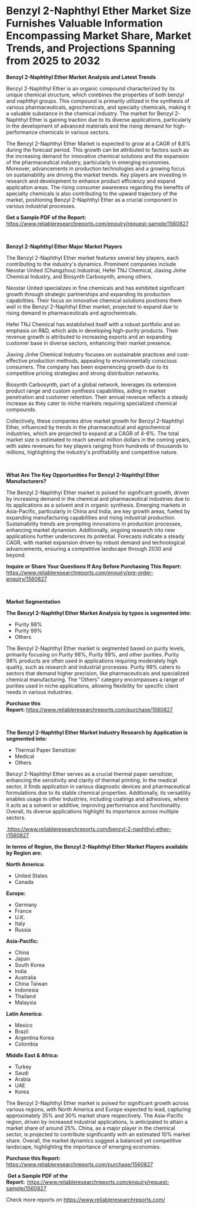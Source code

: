 <p><h1>Benzyl 2-Naphthyl Ether Market Size Furnishes Valuable Information Encompassing Market Share, Market Trends, and Projections Spanning from 2025 to 2032</h1></p><p><strong>Benzyl 2-Naphthyl Ether Market Analysis and Latest Trends</strong></p>
<p><p>Benzyl 2-Naphthyl Ether is an organic compound characterized by its unique chemical structure, which combines the properties of both benzyl and naphthyl groups. This compound is primarily utilized in the synthesis of various pharmaceuticals, agrochemicals, and specialty chemicals, making it a valuable substance in the chemical industry. The market for Benzyl 2-Naphthyl Ether is gaining traction due to its diverse applications, particularly in the development of advanced materials and the rising demand for high-performance chemicals in various sectors.</p><p>The Benzyl 2-Naphthyl Ether Market is expected to grow at a CAGR of 8.6% during the forecast period. This growth can be attributed to factors such as the increasing demand for innovative chemical solutions and the expansion of the pharmaceutical industry, particularly in emerging economies. Moreover, advancements in production technologies and a growing focus on sustainability are driving the market trends. Key players are investing in research and development to enhance product efficiency and expand application areas. The rising consumer awareness regarding the benefits of specialty chemicals is also contributing to the upward trajectory of the market, positioning Benzyl 2-Naphthyl Ether as a crucial component in various industrial processes.</p></p>
<p><strong>Get a Sample PDF of the Report:&nbsp;</strong> <a href="https://www.reliableresearchreports.com/enquiry/request-sample/1560827?utm_campaign=2221&utm_medium=2&utm_source=Github&utm_content=ia&utm_term=01022025&utm_id=benzyl-2-naphthyl-ether">https://www.reliableresearchreports.com/enquiry/request-sample/1560827</a></p>
<p>&nbsp;</p>
<p><strong>Benzyl 2-Naphthyl Ether Major Market Players</strong></p>
<p><p>The Benzyl 2-Naphthyl Ether market features several key players, each contributing to the industry's dynamics. Prominent companies include Neostar United (Changzhou) Industrial, Hefei TNJ Chemical, Jiaxing Jinhe Chemical Industry, and Biosynth Carbosynth, among others.</p><p>Neostar United specializes in fine chemicals and has exhibited significant growth through strategic partnerships and expanding its production capabilities. Their focus on innovative chemical solutions positions them well in the Benzyl 2-Naphthyl Ether market, projected to expand due to rising demand in pharmaceuticals and agrochemicals.</p><p>Hefei TNJ Chemical has established itself with a robust portfolio and an emphasis on R&D, which aids in developing high-purity products. Their revenue growth is attributed to increasing exports and an expanding customer base in diverse sectors, enhancing their market presence.</p><p>Jiaxing Jinhe Chemical Industry focuses on sustainable practices and cost-effective production methods, appealing to environmentally conscious consumers. The company has been experiencing growth due to its competitive pricing strategies and strong distribution networks.</p><p>Biosynth Carbosynth, part of a global network, leverages its extensive product range and custom synthesis capabilities, aiding in market penetration and customer retention. Their annual revenue reflects a steady increase as they cater to niche markets requiring specialized chemical compounds.</p><p>Collectively, these companies drive market growth for Benzyl 2-Naphthyl Ether, influenced by trends in the pharmaceutical and agrochemical industries, which are projected to expand at a CAGR of 4-6%. The total market size is estimated to reach several million dollars in the coming years, with sales revenues for key players ranging from hundreds of thousands to millions, highlighting the industry's profitability and competitive nature.</p></p>
<p>&nbsp;</p>
<p><strong>What Are The Key Opportunities For Benzyl 2-Naphthyl Ether Manufacturers?</strong></p>
<p><p>The Benzyl 2-Naphthyl Ether market is poised for significant growth, driven by increasing demand in the chemical and pharmaceutical industries due to its applications as a solvent and in organic synthesis. Emerging markets in Asia-Pacific, particularly in China and India, are key growth areas, fueled by expanding manufacturing capabilities and rising industrial production. Sustainability trends are prompting innovations in production processes, enhancing market dynamism. Additionally, ongoing research into new applications further underscores its potential. Forecasts indicate a steady CAGR, with market expansion driven by robust demand and technological advancements, ensuring a competitive landscape through 2030 and beyond.</p></p>
<p><strong>Inquire or Share Your Questions If Any Before Purchasing This Report:</strong> <a href="https://www.reliableresearchreports.com/enquiry/pre-order-enquiry/1560827?utm_campaign=2221&utm_medium=2&utm_source=Github&utm_content=ia&utm_term=01022025&utm_id=benzyl-2-naphthyl-ether">https://www.reliableresearchreports.com/enquiry/pre-order-enquiry/1560827</a></p>
<p>&nbsp;</p>
<p><strong>Market Segmentation</strong></p>
<p><strong>The Benzyl 2-Naphthyl Ether Market Analysis by types is segmented into:</strong></p>
<p><ul><li>Purity 98%</li><li>Purity 99%</li><li>Others</li></ul></p>
<p><p>The Benzyl 2-Naphthyl Ether market is segmented based on purity levels, primarily focusing on Purity 98%, Purity 99%, and other purities. Purity 98% products are often used in applications requiring moderately high quality, such as research and industrial processes. Purity 99% caters to sectors that demand higher precision, like pharmaceuticals and specialized chemical manufacturing. The "Others" category encompasses a range of purities used in niche applications, allowing flexibility for specific client needs in various industries.</p></p>
<p><strong>Purchase this Report:&nbsp;</strong><a href="https://www.reliableresearchreports.com/purchase/1560827?utm_campaign=2221&utm_medium=2&utm_source=Github&utm_content=ia&utm_term=01022025&utm_id=benzyl-2-naphthyl-ether">https://www.reliableresearchreports.com/purchase/1560827</a></p>
<p>&nbsp;</p>
<p><strong>The Benzyl 2-Naphthyl Ether Market Industry Research by Application is segmented into:</strong></p>
<p><ul><li>Thermal Paper Sensitizer</li><li>Medical</li><li>Others</li></ul></p>
<p><p>Benzyl 2-Naphthyl Ether serves as a crucial thermal paper sensitizer, enhancing the sensitivity and clarity of thermal printing. In the medical sector, it finds application in various diagnostic devices and pharmaceutical formulations due to its stable chemical properties. Additionally, its versatility enables usage in other industries, including coatings and adhesives, where it acts as a solvent or additive, improving performance and functionality. Overall, its diverse applications highlight its importance across multiple sectors.</p></p>
<p><a href="https://www.reliableresearchreports.com/benzyl-2-naphthyl-ether-r1560827?utm_campaign=2221&utm_medium=2&utm_source=Github&utm_content=ia&utm_term=01022025&utm_id=benzyl-2-naphthyl-ether">&nbsp;https://www.reliableresearchreports.com/benzyl-2-naphthyl-ether-r1560827</a></p>
<p><strong>In terms of Region, the Benzyl 2-Naphthyl Ether Market Players available by Region are:</strong></p>
<p>
    <p> <strong> North America: </strong>
        <ul>
            <li>United States</li>
            <li>Canada</li>
        </ul>
        </p> 
    <p> <strong> Europe: </strong>
        <ul>
            <li>Germany</li>
            <li>France</li>
            <li>U.K.</li>
            <li>Italy</li>
            <li>Russia</li>
        </ul>
        </p> 
    <p> <strong> Asia-Pacific: </strong>
        <ul>
            <li>China</li>
            <li>Japan</li>
            <li>South Korea</li>
            <li>India</li>
            <li>Australia</li>
            <li>China Taiwan</li>
            <li>Indonesia</li>
            <li>Thailand</li>
            <li>Malaysia</li>
        </ul>
        </p> 
    <p> <strong> Latin America: </strong>
        <ul>
            <li>Mexico</li>
            <li>Brazil</li>
            <li>Argentina Korea</li>
            <li>Colombia</li>
        </ul>
        </p> 
    <p> <strong> Middle East & Africa: </strong>
        <ul>
            <li>Turkey</li>
            <li>Saudi</li>
            <li>Arabia</li>
            <li>UAE</li>
            <li>Korea</li>
        </ul>
    </p>
    </p>
<p><p>The Benzyl 2-Naphthyl Ether market is poised for significant growth across various regions, with North America and Europe expected to lead, capturing approximately 35% and 30% market share respectively. The Asia-Pacific region, driven by increased industrial applications, is anticipated to attain a market share of around 25%. China, as a major player in the chemical sector, is projected to contribute significantly with an estimated 10% market share. Overall, the market dynamics suggest a balanced yet competitive landscape, highlighting the importance of emerging economies.</p></p>
<p><strong>Purchase this Report: </strong><a href="https://www.reliableresearchreports.com/purchase/1560827?utm_campaign=2221&utm_medium=2&utm_source=Github&utm_content=ia&utm_term=01022025&utm_id=benzyl-2-naphthyl-ether">https://www.reliableresearchreports.com/purchase/1560827</a></p>
<p>&nbsp;<strong>Get a Sample PDF of the Report:&nbsp;&nbsp;</strong><a href="https://www.reliableresearchreports.com/enquiry/request-sample/1560827?utm_campaign=2221&utm_medium=2&utm_source=Github&utm_content=ia&utm_term=01022025&utm_id=benzyl-2-naphthyl-ether">https://www.reliableresearchreports.com/enquiry/request-sample/1560827</a></p>
<p><strong></strong></p>
<p>Check more reports on <a href="https://www.reliableresearchreports.com/?utm_campaign=2221&utm_medium=2&utm_source=Github&utm_content=ia&utm_term=01022025&utm_id=benzyl-2-naphthyl-ether">https://www.reliableresearchreports.com/</a></p>